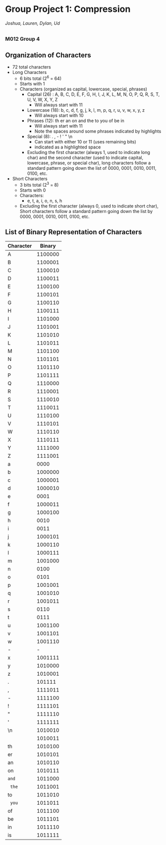 # Group Project 1: Compression 
###### Joshua, Lauren, Dylan, Ud 
### M012 Group 4 

## Organization of Characters 
- 72 total characters 
- Long Characters 
  - 6 bits total (2<sup>6</sup> = 64) 
  - Starts with 1 
  - Characters (organized as capital, lowercase, special, phrases) 
    - Capital (26) : A, B, C, D, E, F, G, H, I, J, K, L, M, N, O, P, Q, R, S, T, U, V, W, X, Y, Z 
      - Will always start with 11 
    - Lowercase (18): b, c, d, f, g, j, k, l, m, p, q, r, u, v, w, x, y, z 
      - Will always start with 10 
    - Phrases (12): th  er  an  on   and    the  to   you  of  be  in 
      - Will always start with 11 
      - Note the spaces around some phrases indicated by highlights 
    - Special (8):  .   ,   -   !   '   "   \n    
      - Can start with either 10 or 11 (uses remaining bits) 
      - <space> indicated as a highlighted space 
    - Excluding the first character (always 1, used to indicate long char) and the second character (used to indicate capital, lowercase, phrase, or special char), long characters follow a standard pattern going down the list of 0000, 0001, 0010, 0011, 0100, etc. 
- Short Characters  
  - 3 bits total (2<sup>3</sup> = 8) 
  - Starts with 0 
  - Characters:  
    - e, t, a, i, o, n, s, h 
  - Excluding the first character (always 0, used to indicate short char), Short characters follow a standard pattern going down the list by 0000, 0001, 0010, 0011, 0100, etc. 
## List of Binary Representation of Characters
|Character |Binary |
| - | - |
|A |1100000 |
|B |1100001 |
|C |1100010 |
|D |1100011 |
|E |1100100 |
|F |1100101 |
|G |1100110 |
|H |1100111 |
|I |1101000 |
|J |1101001 |
|K |1101010 |
|L |1101011 |
|M |1101100 |
|N |1101101 |
|O |1101110 |
|P |1101111 |
|Q |1110000 |
|R |1110001 |
|S |1110010 |
|T |1110011 |
|U |1110100 |
|V |1110101 |
|W |1110110 |
|X |1110111 |
|Y |1111000 |
|Z |1111001 |
|a  |0000 |
|b  |1000000 |
|c  |1000001 |
|d  |1000010 |
|e  |0001 |
|f  |1000011 |
|g |1000100 |
|h  |0010 |
|i  |0011 |
|j |1000101 |
|k |1000110 |
|l |1000111 |
|m |1001000 |
|n |0100 |
|o |0101 |
|p |1001001 |
|q |1001010 |
|r |1001011 |
|s |0110 |
|t |0111 |
|u |1001100 |
|v |1001101 |
|w |1001110 |
| - | - |
|x |1001111 |
|y |1010000 |
|z |1010001 |
|.|101111 |
|, |1111011 |
|- |1111100 |
|! |1111101 |
|" |1111110 |
|' |1111111 |
|\n |1010010 |
|` `|1010011 |
|th |1010100 |
|er |1010101 |
|an |1010110 |
|on |1010111 |
|` and ` |1011000 |
|` the` |1011001 |
|to |1011010 |
|` you` |1011011 |
|of |1011100 |
|be |1011101 |
|in |1011110 |
|is |1011111 |


